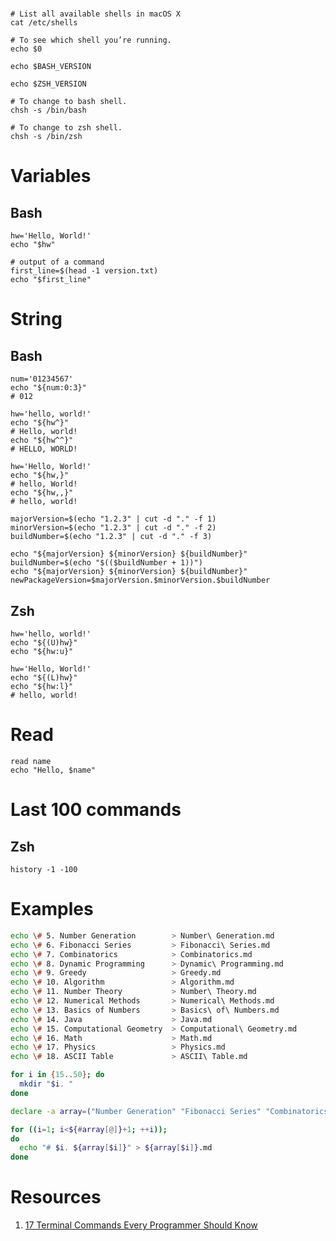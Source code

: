 # 

```shell
# List all available shells in macOS X
cat /etc/shells

# To see which shell you’re running.
echo $0

echo $BASH_VERSION

echo $ZSH_VERSION

# To change to bash shell.
chsh -s /bin/bash

# To change to zsh shell.
chsh -s /bin/zsh
```

# Variables

## Bash

```shell
hw='Hello, World!'
echo "$hw"

# output of a command
first_line=$(head -1 version.txt)
echo "$first_line"
```

# String

## Bash

```shell
num='01234567'
echo "${num:0:3}"
# 012
```

```shell
hw='hello, world!'
echo "${hw^}"
# Hello, world!
echo "${hw^^}"
# HELLO, WORLD!

hw='Hello, World!'
echo "${hw,}"
# hello, World!
echo "${hw,,}"
# hello, world!
```

```shell
majorVersion=$(echo "1.2.3" | cut -d "." -f 1)
minorVersion=$(echo "1.2.3" | cut -d "." -f 2)
buildNumber=$(echo "1.2.3" | cut -d "." -f 3)

echo "${majorVersion} ${minorVersion} ${buildNumber}"
buildNumber=$(echo "$(($buildNumber + 1))")
echo "${majorVersion} ${minorVersion} ${buildNumber}"
newPackageVersion=$majorVersion.$minorVersion.$buildNumber
```

## Zsh
```shell
hw='hello, world!'
echo "${(U)hw}"
echo "${hw:u}"

hw='Hello, World!'
echo "${(L)hw}"
echo "${hw:l}"
# hello, world!
```


# Read

```shell
read name
echo "Hello, $name"  
```

# Last 100 commands

## Zsh

```shell
history -1 -100
```

# Examples

```bash
echo \# 5. Number Generation        > Number\ Generation.md
echo \# 6. Fibonacci Series         > Fibonacci\ Series.md
echo \# 7. Combinatorics            > Combinatorics.md
echo \# 8. Dynamic Programming      > Dynamic\ Programming.md
echo \# 9. Greedy                   > Greedy.md
echo \# 10. Algorithm               > Algorithm.md
echo \# 11. Number Theory           > Number\ Theory.md
echo \# 12. Numerical Methods       > Numerical\ Methods.md
echo \# 13. Basics of Numbers       > Basics\ of\ Numbers.md
echo \# 14. Java                    > Java.md
echo \# 15. Computational Geometry  > Computational\ Geometry.md
echo \# 16. Math                    > Math.md
echo \# 17. Physics                 > Physics.md
echo \# 18. ASCII Table             > ASCII\ Table.md
```


```bash
for i in {15..50}; do
  mkdir "$i. "
done
```

```bash
declare -a array=("Number Generation" "Fibonacci Series" "Combinatorics" "Algorithm" "Number Theory" "Numerical Methods" "Basics of Numbers" "Java" "Computational Geometry" "Math" "Physics" "ASCII Table")

for ((i=1; i<${#array[@]}+1; ++i));
do
  echo "# $i. ${array[$i]}" > ${array[$i]}.md
done
```

# Resources
1. [17 Terminal Commands Every Programmer Should Know](https://medium.com/towards-data-science/17-terminal-commands-every-programmer-should-know-4fc4f4a5e20e)
